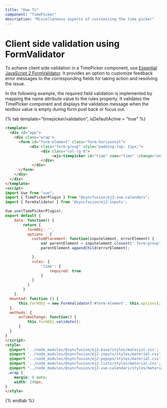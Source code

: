 ```yaml
---
title: "How To"
component: "TimePicker"
description: "Miscellaneous aspects of customizing the time picker"
---
```


# Client side validation using FormValidator

To achieve client side validation in a TimePicker component, use
[Essential JavaScript 2 FormValidator](https://ej2.syncfusion.com/documentation/form-validator). It provides an option to customize feedback error messages to the corresponding
fields for taking action and resolving the issue.

In the following example, the required field validation is implemented by mapping the name attribute
value to the rules property. It validates the TimePicker component and displays the validation
message when the textbox value is empty during form post back or focus out.

{% tab template="timepicker/validation", isDefaultActive = "true" %}

```html
<template>
  <div id="app">
    <div class='wrap'>
      <form id="form-element" class="form-horizontal">
           <div class="form-group" style="padding-top: 11px;">
                <div class="col-lg-8">
                     <ejs-timepicker id="time" name="time" :change="onTimeChange" class="form-control" placeholder='Select a Time'></ejs-timepicker>
                </div>
            </div>
      </form>
    </div>
  </div>
</template>
<script>
import Vue from "vue";
import { TimePickerPlugin } from "@syncfusion/ej2-vue-calendars";
import { FormValidator } from '@syncfusion/ej2-inputs';

Vue.use(TimePickerPlugin);
export default {
    data: function() {
        return {
          formObj: '',
          options : {
            customPlacement: function(inputelement, errorElement) {
                var parentElement = inputelement.closest('.form-group');
                parentElement.appendChild(errorElement);

            },
            rules: {
                'time': {
                    required: true
                }
            }
          }
        }
    },
  mounted: function () {
      this.formObj = new FormValidator('#form-element', this.options);
  },
  methods: {
      onTimeChange: function() {
          this.formObj.validate();
      }
  }
}
</script>
<style>
  @import '../node_modules/@syncfusion/ej2-base/styles/material.css';
  @import '../node_modules/@syncfusion/ej2-inputs/styles/material.css';
  @import '../node_modules/@syncfusion/ej2-popups/styles/material.css';
  @import '../node_modules/@syncfusion/ej2-lists/styles/material.css';
  @import "../node_modules/@syncfusion/ej2-vue-calendars/styles/material.css";
 .wrap {
    margin: 0 auto;
    width: 240px;
}
</style>
```

{% endtab %}